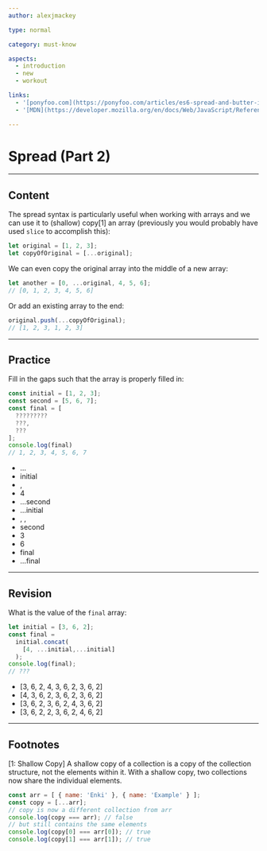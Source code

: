 ```yaml
---
author: alexjmackey

type: normal

category: must-know

aspects:
  - introduction
  - new
  - workout

links:
  - '[ponyfoo.com](https://ponyfoo.com/articles/es6-spread-and-butter-in-depth){website}'
  - '[MDN](https://developer.mozilla.org/en/docs/Web/JavaScript/Reference/Operators/Spread_operator){website}'

---
```

# Spread (Part 2)

---
## Content

The spread syntax is particularly useful when working with arrays and we can use it to (shallow) copy[1] an array (previously you would probably have used `slice` to accomplish this):

```javascript
let original = [1, 2, 3];
let copyOfOriginal = [...original];
```

We can even copy the original array into the middle of a new array: 

```javascript
let another = [0, ...original, 4, 5, 6];
// [0, 1, 2, 3, 4, 5, 6]
```

Or add an existing array to the end:

```javascript
original.push(...copyOfOriginal);
// [1, 2, 3, 1, 2, 3]
```

---
## Practice

Fill in the gaps such that the array is properly filled in:

```javascript
const initial = [1, 2, 3];
const second = [5, 6, 7];
const final = [
  ?????????
  ???, 
  ???
];
console.log(final)
// 1, 2, 3, 4, 5, 6, 7
```

* ...
* initial
* ,
* 4
* ...second
* ...initial
* , ,
* second
* 3
* 6
* final
* ...final

---
## Revision

What is the value of the `final` array:

```javascript
let initial = [3, 6, 2];
const final =
  initial.concat(
    [4, ...initial,...initial]
  );
console.log(final);
// ???
```

* [3, 6, 2, 4, 3, 6, 2, 3, 6, 2]
* [4, 3, 6, 2, 3, 6, 2, 3, 6, 2]
* [3, 6, 2, 3, 6, 2, 4, 3, 6, 2]
* [3, 6, 2, 2, 3, 6, 2, 4, 6, 2]
 
---
## Footnotes

[1: Shallow Copy]
A shallow copy of a collection is a copy of the collection structure, not the elements within it. With a shallow copy, two collections now share the individual elements.

```js
const arr = [ { name: 'Enki' }, { name: 'Example' } ];
const copy = [...arr];
// copy is now a different collection from arr
console.log(copy === arr); // false
// but still contains the same elements
console.log(copy[0] === arr[0]); // true
console.log(copy[1] === arr[1]); // true
```

